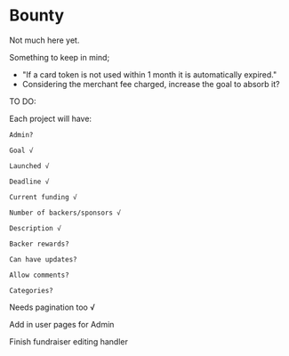 ﻿Bounty
================================

Not much here yet.

Something to keep in mind;
- "If a card token is not used within 1 month it is automatically expired."
- Considering the merchant fee charged, increase the goal to absorb it?

TO DO:

Each project will have:

    Admin?

    Goal √

    Launched √

    Deadline √

    Current funding √

    Number of backers/sponsors √

    Description √

    Backer rewards?

    Can have updates?

    Allow comments?

    Categories?

Needs pagination too √

Add in user pages for Admin

Finish fundraiser editing handler

